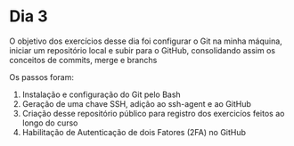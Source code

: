 # Dia 3

O objetivo dos exercícios desse dia foi configurar o Git na minha máquina, iniciar um repositório local e subir para o GitHub, consolidando assim os conceitos de commits, merge e branchs

Os passos foram:

1. Instalação e configuração do Git pelo Bash
2. Geração de uma chave SSH, adição ao ssh-agent e ao GitHub
3. Criação desse repositório público para registro dos exercicíos feitos ao longo do curso
4. Habilitação de Autenticação de dois Fatores (2FA) no GitHub